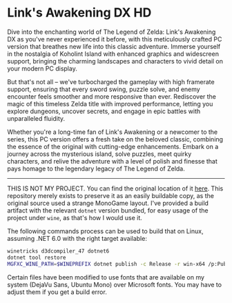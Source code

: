# Link's Awakening DX HD
Dive into the enchanting world of The Legend of Zelda: Link's Awakening DX as you've never experienced it before, with this meticulously crafted PC version that breathes new life into this classic adventure. Immerse yourself in the nostalgia of Koholint Island with enhanced graphics and widescreen support, bringing the charming landscapes and characters to vivid detail on your modern PC display.

But that's not all – we've turbocharged the gameplay with high framerate support, ensuring that every sword swing, puzzle solve, and enemy encounter feels smoother and more responsive than ever. Rediscover the magic of this timeless Zelda title with improved performance, letting you explore dungeons, uncover secrets, and engage in epic battles with unparalleled fluidity.

Whether you're a long-time fan of Link's Awakening or a newcomer to the series, this PC version offers a fresh take on the beloved classic, combining the essence of the original with cutting-edge enhancements. Embark on a journey across the mysterious island, solve puzzles, meet quirky characters, and relive the adventure with a level of polish and finesse that pays homage to the legendary legacy of The Legend of Zelda.

---

THIS IS NOT MY PROJECT. You can find the original location of it [here](https://linksawakeningdxhd.itch.io/links-awakening-dx-hd).
This repository merely exists to preserve it as an easily buildable copy, as the original source used a strange MonoGame layout.
I've provided a build artifact with the relevant `dotnet` version bundled, for easy usage of the project under `wine`, as that's how I would use it.

The following commands process can be used to build that on Linux, assuming .NET 6.0 with the right target available:

```bash
winetricks d3dcompiler_47 dotnet6
dotnet tool restore
MGFXC_WINE_PATH=$WINEPREFIX dotnet publish -c Release -r win-x64 /p:PublishReadyToRun=false /p:TieredCompilation=false --self-contained -o <outdir>
```

Certain files have been modified to use fonts that are available on my system (DejaVu Sans, Ubuntu Mono) over Microsoft fonts. You may have to adjust them if you get a build error.
